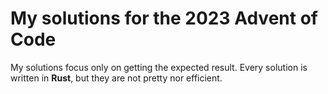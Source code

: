 # My solutions for the 2023 Advent of Code

My solutions focus only on getting the expected result. Every solution is written in **Rust**, but they are not pretty nor efficient.
